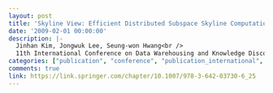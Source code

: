 ```yaml
---
layout: post
title: 'Skyline View: Efficient Distributed Subspace Skyline Computation'
date: '2009-02-01 00:00:00'
description: |-
  Jinhan Kim, Jongwuk Lee, Seung-won Hwang<br />
  11th International Conference on Data Warehousing and Knowledge Discovery (DaWaK), 312-324, 2009
categories: ["publication", "conference", "publication_international", "conference_international"]
comments: true
link: https://link.springer.com/chapter/10.1007/978-3-642-03730-6_25
---
```

